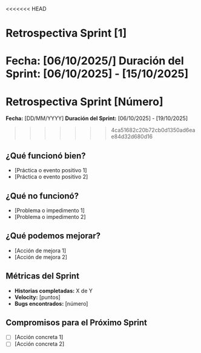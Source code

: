 <<<<<<< HEAD
# Retrospectiva Sprint [1]

**Fecha:** [06/10/2025/]
**Duración del Sprint:** [06/10/2025] - [15/10/2025]
=======
# Retrospectiva Sprint [Número]

**Fecha:** [DD/MM/YYYY]
**Duración del Sprint:** [06/10/2025] - [19/10/2025]
>>>>>>> 4ca51682c20b72cb0d1350ad6eae84d32d680d16

## ¿Qué funcionó bien?
- [Práctica o evento positivo 1]
- [Práctica o evento positivo 2]

## ¿Qué no funcionó?
- [Problema o impedimento 1]
- [Problema o impedimento 2]

## ¿Qué podemos mejorar?
- [Acción de mejora 1]
- [Acción de mejora 2]

## Métricas del Sprint
- **Historias completadas:** X de Y
- **Velocity:** [puntos]
- **Bugs encontrados:** [número]

## Compromisos para el Próximo Sprint
- [ ] [Acción concreta 1]
- [ ] [Acción concreta 2]